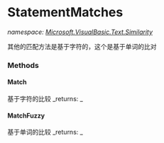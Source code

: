 ﻿
# StatementMatches
_namespace: [Microsoft.VisualBasic.Text.Similarity](N-Microsoft.VisualBasic.Text.Similarity.md)_

其他的匹配方法是基于字符的，这个是基于单词的比对

### Methods

#### Match
基于字符的比较
_returns: _
#### MatchFuzzy
基于单词的比较
_returns: _



